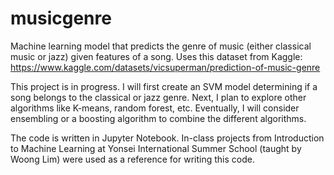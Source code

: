 # musicgenre
Machine learning model that predicts the genre of music (either classical music or jazz) given features of a song. Uses this dataset from Kaggle: https://www.kaggle.com/datasets/vicsuperman/prediction-of-music-genre

This project is in progress. I will first create an SVM model determining if a song belongs to the classical or jazz genre. Next, I plan to explore other algorithms like K-means, random forest, etc. Eventually, I will consider ensembling or a boosting algorithm to combine the different algorithms. 

The code is written in Jupyter Notebook. In-class projects from Introduction to Machine Learning at Yonsei International Summer School (taught by Woong Lim) were used as a reference for writing this code. 
